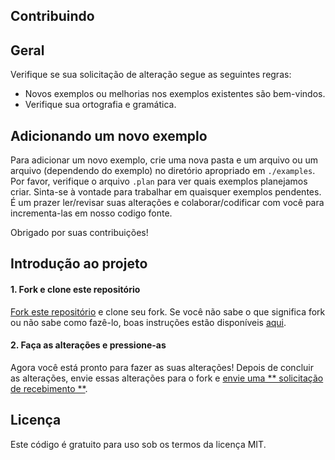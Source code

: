 ## Contribuindo

## Geral

Verifique se sua solicitação de alteração segue as seguintes regras:

* Novos exemplos ou melhorias nos exemplos existentes são bem-vindos.
* Verifique sua ortografia e gramática.

## Adicionando um novo exemplo

Para adicionar um novo exemplo, crie uma nova pasta e um arquivo ou um arquivo (dependendo do exemplo) no diretório apropriado em `./examples`. Por favor, verifique o arquivo `.plan` para ver quais exemplos planejamos criar. Sinta-se à vontade para trabalhar em quaisquer exemplos pendentes. É um prazer ler/revisar suas alterações e colaborar/codificar com você para incrementa-las em nosso codigo fonte.

Obrigado por suas contribuições!

## Introdução ao projeto

#### 1. Fork e clone este repositório

[Fork este repositório](https://github.com/v-community/v_by_example/fork) e clone seu fork. Se você não sabe o que significa fork ou não sabe como fazê-lo, boas instruções estão disponíveis [aqui](https://help.github.com/articles/fork-a-repo/).

#### 2. Faça as alterações e pressione-as

Agora você está pronto para fazer as suas alterações! Depois de concluir as alterações, envie essas alterações para o fork e [envie uma ** solicitação de recebimento **](https://help.github.com/articles/using-pull-requests/).

## Licença

Este código é gratuito para uso sob os termos da licença MIT.
